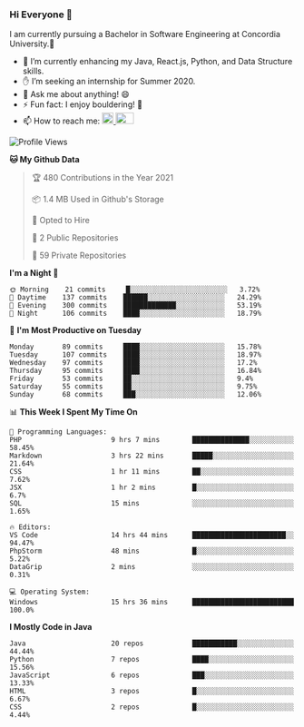 ### Hi Everyone 👋
I am currently pursuing a Bachelor in Software Engineering at Concordia University.🏫

- 🌱 I’m currently enhancing my Java, React.js, Python, and Data Structure skills.
- ✋ I’m seeking an internship for Summer 2020.
- 💬 Ask me about anything! 😄
- ⚡ Fun fact: I enjoy bouldering! 🧗‍
- 📫 How to reach me: <a href="https://www.linkedin.com/in/siu-tong-ye/" target="_blank"> <img width="20px" width="32" src="https://cdn.jsdelivr.net/npm/simple-icons@v3/icons/linkedin.svg" /> </a> <a href="mailto:SiuTongYe@gmail.com" target="_blank"> <img height="20" width="32" src="https://cdn.jsdelivr.net/npm/simple-icons@v3/icons/gmail.svg" /> </a>

<!--START_SECTION:waka-->
![Profile Views](http://img.shields.io/badge/Profile%20Views-16-blue)

**🐱 My Github Data** 

> 🏆 480 Contributions in the Year 2021
 > 
> 📦 1.4 MB Used in Github's Storage 
 > 
> 💼 Opted to Hire
 > 
> 📜 2 Public Repositories 
 > 
> 🔑 59 Private Repositories  
 > 
**I'm a Night 🦉** 

```text
🌞 Morning    21 commits     █░░░░░░░░░░░░░░░░░░░░░░░░   3.72% 
🌆 Daytime    137 commits    ██████░░░░░░░░░░░░░░░░░░░   24.29% 
🌃 Evening    300 commits    █████████████░░░░░░░░░░░░   53.19% 
🌙 Night      106 commits    ████░░░░░░░░░░░░░░░░░░░░░   18.79%

```
📅 **I'm Most Productive on Tuesday** 

```text
Monday       89 commits     ████░░░░░░░░░░░░░░░░░░░░░   15.78% 
Tuesday      107 commits    ████░░░░░░░░░░░░░░░░░░░░░   18.97% 
Wednesday    97 commits     ████░░░░░░░░░░░░░░░░░░░░░   17.2% 
Thursday     95 commits     ████░░░░░░░░░░░░░░░░░░░░░   16.84% 
Friday       53 commits     ██░░░░░░░░░░░░░░░░░░░░░░░   9.4% 
Saturday     55 commits     ██░░░░░░░░░░░░░░░░░░░░░░░   9.75% 
Sunday       68 commits     ███░░░░░░░░░░░░░░░░░░░░░░   12.06%

```


📊 **This Week I Spent My Time On** 

```text
💬 Programming Languages: 
PHP                      9 hrs 7 mins        ██████████████░░░░░░░░░░░   58.45% 
Markdown                 3 hrs 22 mins       █████░░░░░░░░░░░░░░░░░░░░   21.64% 
CSS                      1 hr 11 mins        ██░░░░░░░░░░░░░░░░░░░░░░░   7.62% 
JSX                      1 hr 2 mins         █░░░░░░░░░░░░░░░░░░░░░░░░   6.7% 
SQL                      15 mins             ░░░░░░░░░░░░░░░░░░░░░░░░░   1.65%

🔥 Editors: 
VS Code                  14 hrs 44 mins      ███████████████████████░░   94.47% 
PhpStorm                 48 mins             █░░░░░░░░░░░░░░░░░░░░░░░░   5.22% 
DataGrip                 2 mins              ░░░░░░░░░░░░░░░░░░░░░░░░░   0.31%

💻 Operating System: 
Windows                  15 hrs 36 mins      █████████████████████████   100.0%

```

**I Mostly Code in Java** 

```text
Java                     20 repos            ███████████░░░░░░░░░░░░░░   44.44% 
Python                   7 repos             ████░░░░░░░░░░░░░░░░░░░░░   15.56% 
JavaScript               6 repos             ███░░░░░░░░░░░░░░░░░░░░░░   13.33% 
HTML                     3 repos             █░░░░░░░░░░░░░░░░░░░░░░░░   6.67% 
CSS                      2 repos             █░░░░░░░░░░░░░░░░░░░░░░░░   4.44%

```



<!--END_SECTION:waka-->
